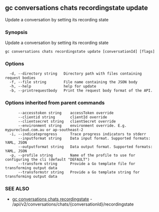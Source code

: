 ## gc conversations chats recordingstate update

Update a conversation by setting its recording state

### Synopsis

Update a conversation by setting its recording state

```
gc conversations chats recordingstate update [conversationId] [flags]
```

### Options

```
  -d, --directory string   Directory path with files containing request bodies
  -f, --file string        File name containing the JSON body
  -h, --help               help for update
  -b, --printrequestbody   Print the request body format of the API.
```

### Options inherited from parent commands

```
      --accesstoken string    accessToken override
      --clientid string       clientId override
      --clientsecret string   clientSecret override
      --environment string    environment override. E.g. mypurecloud.com.au or ap-southeast-2
  -i, --indicateprogress      Trace progress indicators to stderr
      --inputformat string    Data input format. Supported formats: YAML, JSON
      --outputformat string   Data output format. Supported formats: YAML, JSON
  -p, --profile string        Name of the profile to use for configuring the cli (default "DEFAULT")
      --transform string      Provide a Go template file for transforming output data
      --transformstr string   Provide a Go template string for transforming output data
```

### SEE ALSO

* [gc conversations chats recordingstate](gc_conversations_chats_recordingstate.html)	 - /api/v2/conversations/chats/{conversationId}/recordingstate


